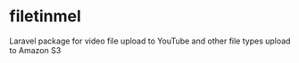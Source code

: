 # filetinmel
Laravel package for video file upload to YouTube and other file types upload to Amazon S3
